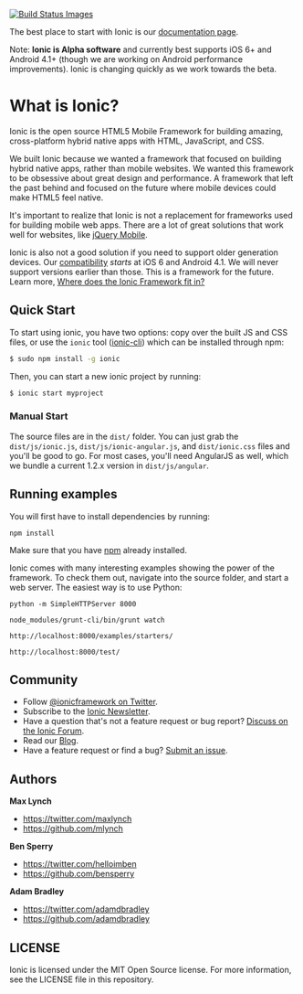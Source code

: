 <a href="https://travis-ci.org/driftyco/ionic"><img src="https://travis-ci.org/driftyco/ionic.png?branch=master" data-bindattr-164="164" title="Build Status Images"></a>

The best place to start with Ionic is our [documentation page](http://ionicframework.com/docs/).

Note: __Ionic is Alpha software__ and currently best supports iOS 6+ and Android 4.1+ (though we are working on Android performance improvements). Ionic is changing quickly as we work towards the beta.

# What is Ionic?

Ionic is the open source HTML5 Mobile Framework for building amazing, cross-platform hybrid native apps with HTML, JavaScript, and CSS.

We built Ionic because we wanted a framework that focused on building hybrid native apps, rather than mobile websites. We wanted this framework to be obsessive about great design and performance. A framework that left the past behind and focused on the future where mobile devices could make HTML5 feel native.

It's important to realize that Ionic is not a replacement for frameworks used for building mobile web apps. There are a lot
of great solutions that work well for websites, like [jQuery Mobile](http://jquerymobile.com/).

Ionic is also not a good solution if you need to support older generation devices. Our [compatibility](http://ionicframework.com/docs/#browser-support) *starts* at iOS 6 and Android 4.1. We will never support versions earlier than those. This is a framework for the future. Learn more, [Where does the Ionic Framework fit in?](http://ionicframework.com/blog/where-does-the-ionic-framework-fit-in/)


## Quick Start

To start using ionic, you have two options: copy over the built JS and CSS files, or
use the `ionic` tool ([ionic-cli](https://github.com/driftyco/ionic-cli)) which can be installed through npm:

```bash
$ sudo npm install -g ionic
```

Then, you can start a new ionic project by running:

```bash
$ ionic start myproject
```

### Manual Start

The source files are in the `dist/` folder. You can just grab the `dist/js/ionic.js`, `dist/js/ionic-angular.js`, and `dist/ionic.css` files and
you'll be good to go. For most cases, you'll need AngularJS as well, which we bundle a current 1.2.x version in `dist/js/angular`.

## Running examples

You will first have to install dependencies by running:

    npm install

Make sure that you have [npm](https://github.com/isaacs/npm) already installed.

Ionic comes with many interesting examples showing the power of the framework. To
check them out, navigate into the source folder, and start a web server. The easiest
way is to use Python:

    python -m SimpleHTTPServer 8000

    node_modules/grunt-cli/bin/grunt watch

    http://localhost:8000/examples/starters/

    http://localhost:8000/test/


## Community

* Follow [@ionicframework on Twitter](https://twitter.com/ionicframework).
* Subscribe to the [Ionic Newsletter](http://ionicframework.com/subscribe/).
* Have a question that's not a feature request or bug report? [Discuss on the Ionic Forum](http://forum.ionicframework.com/).
* Read our [Blog](http://ionicframework.com/blog/).
* Have a feature request or find a bug? [Submit an issue](https://github.com/driftyco/ionic/issues).


## Authors

**Max Lynch**

+ <https://twitter.com/maxlynch>
+ <https://github.com/mlynch>

**Ben Sperry**

+ <https://twitter.com/helloimben>
+ <https://github.com/bensperry>

**Adam Bradley**

+ <https://twitter.com/adamdbradley>
+ <https://github.com/adamdbradley>


## LICENSE

Ionic is licensed under the MIT Open Source license. For more information, see the LICENSE file in this repository.

